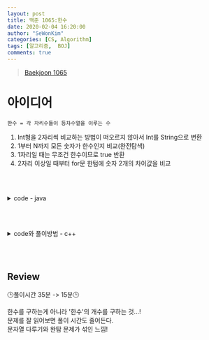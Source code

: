 ```yaml
---
layout: post
title: 백준 1065:한수
date: 2020-02-04 16:20:00
author: "SeWonKim"
categories: [CS, Algorithm]
tags: [알고리즘,  BOJ]
comments: true
---
```


> [Baekjoon 1065](https://www.acmicpc.net/problem/1065)


# 아이디어

`한수 = 각 자리수들이 등차수열을 이루는 수`

1. Int형을 2자리씩 비교하는 방법이 떠오르지 않아서 Int를 String으로 변환
2. 1부터 N까지 모든 숫자가 한수인지 비교(완전탐색)
3. 1자리일 때는 무조건 한수이므로 true 반환
4. 2자리 이상일 때부터 for문 한텀에 숫자 2개의 차이값을 비교


&nbsp;  
&nbsp;


<details>
<summary>code - java</summary>
<div markdown="1">

```java
import java.util.Scanner;

public class Main {

	public static void main(String[] args) throws Exception {
		Scanner sc = new Scanner(System.in);
		int N = sc.nextInt();
		int count = 0;
		
		for(int number=1; number<=N; number++) {
			String str = Integer.toString(number);
			if(isHansu(str)) {
				count++;
			}
		}
		
		System.out.println(count);
	}
	
	private static boolean isHansu(String number) {
		if(number.length() == 1) {
			return true;
		}
		
		int firstNumber = number.charAt(0) - '0';
		int secondNumber = number.charAt(1) - '0';
		int diff = firstNumber - secondNumber;
		
		for(int i=1; i < number.length()-1; i++) {
			int a = number.charAt(i) - '0';
			int b = number.charAt(i+1) - '0';
			
			if( (a-b) != diff) {
				return false;
			}
		}
		return true;
	}
}

```

### Int to String 

`Integer.toString()`

### Char to Int

`str.charAt(n) - '0'`



</div>
</details>

&nbsp;  
&nbsp;


<details>
<summary>code와 풀이방법 - c++</summary>
<div markdown="1">


1자리수, 2자리수는 비교대상이 없거나, 하나밖에 없으므로 모두 한수가 된다.
3자리수부터 한수인지 아닌지 판단한다.

1. 10으로 나눈 나머지를 배열에 넣고, 10으로 나누는 과정을 반복해서 각 자리수를 배열에 집어 넣는다.
2. `첫째자리수 - 둘째자리수`와 `둘째자리수 - 셋째자리수` 계산 값이 같으면 한수, 다르면 한수가 아니다.
3. N의 최댓값이 1000이고, 1000은 한수가 아니므로 999까지의 경우의 수만 고려하면 된다.


```cpp
#include <iostream>
#include <vector>

using namespace std;

int getNum(int n){
	vector<int> nums;
	while(n > 0){
		nums.push_back(n%10);
		n /= 10;
	}
	
	if(nums[0]-nums[1] == nums[1]-nums[2]){
		return 1;
	}
	else {
		return 0;
	}
}

int main() {
	
	int n;
	scanf("%d", &n);
	
	int ans = 0;
	if(n <= 99){
		ans = n;
	}
	else if(n == 1000){
		ans = 99;
		for(int i=100; i<1000; i++){
			if(getNum(i) != 0)	ans++;
		}
	}
	else {
		ans = 99;
		for(int i=100; i<=n; i++){
			if(getNum(i) != 0)	ans++;
		}	
	}
	
	printf("%d\n", ans);
	return 0;
}
```
</div>
</details>

&nbsp;  
&nbsp;






## Review
🕒풀이시간 35분 -> 15분🕒 

한수를 구하는게 아니라 '한수'의 개수를 구하는 것...!      
문제를 잘 읽어보면 풀이 시간도 줄어든다.         
문자열 다루기와 완탐 문제가 섞인 느낌!
